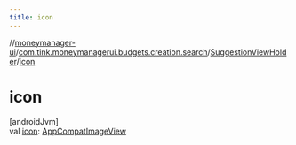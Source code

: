 ```yaml
---
title: icon
---
```

//[moneymanager-ui](../../../index.html)/[com.tink.moneymanagerui.budgets.creation.search](../index.html)/[SuggestionViewHolder](index.html)/[icon](icon.html)



# icon



[androidJvm]\
val [icon](icon.html): [AppCompatImageView](https://developer.android.com/reference/kotlin/androidx/appcompat/widget/AppCompatImageView.html)




